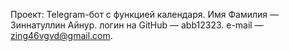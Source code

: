 Проект: Telegram-бот с функцией календаря.
Имя Фамилия — Зиннатуллин Айнур.
логин на GitHub — abb12323.
e-mail — zing46vgvd@gmail.com.